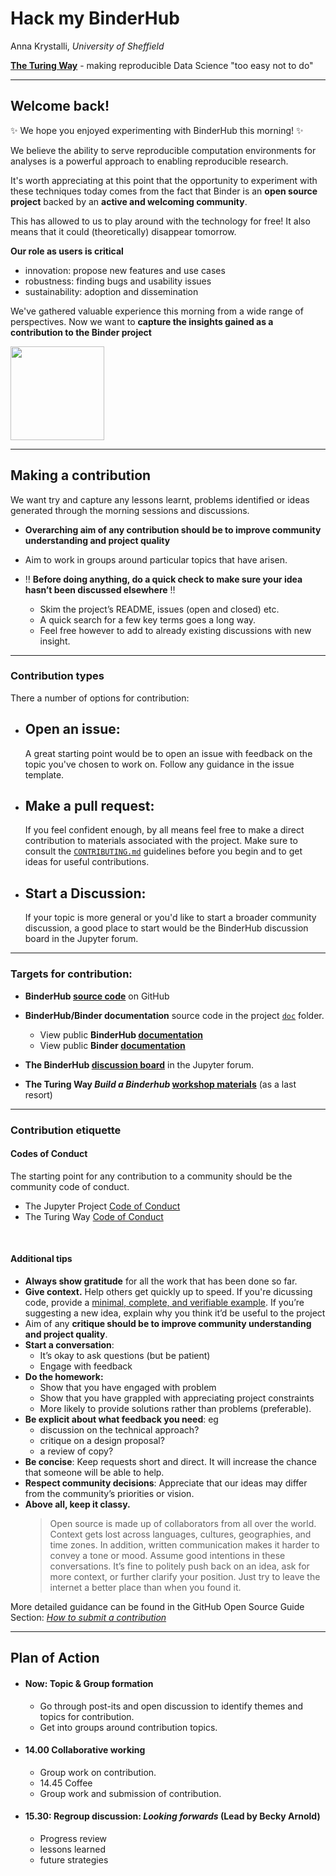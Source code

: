 # Hack my BinderHub

Anna Krystalli, _University of Sheffield_

[**The Turing Way**](https://github.com/alan-turing-institute/the-turing-way) - making reproducible Data Science "too easy not to do"

***

## Welcome back!

✨ We hope you enjoyed experimenting with BinderHub this morning! ✨ 

We believe the ability to serve reproducible computation environments for analyses is a powerful approach to enabling reproducible research.

It's worth appreciating at this point that the opportunity to experiment with these techniques today comes from the fact that Binder is an **open source project** backed by an **active and welcoming community**. 

This has allowed to us to play around with the technology for free! It also means that it could (theoretically) disappear tomorrow.

**Our role as users is critical**

- innovation: propose new features and use cases
- robustness: finding bugs and usability issues
- sustainability: adoption and dissemination

We've gathered valuable experience this morning from a wide range of perspectives. Now we want to **capture the insights gained as a contribution to the Binder project**

<img src="https://binderhub.readthedocs.io/en/latest/_static/logo.png" width=150>

***

## Making a contribution


We want try and capture any lessons learnt, problems identified or ideas generated through the morning sessions and discussions.

- **Overarching aim of any contribution should be to improve community understanding and project quality**
- Aim to work in groups around particular topics that have arisen.

- ‼️ **Before doing anything, do a quick check to make sure your idea hasn’t been discussed elsewhere** ‼️
    - Skim the project’s README, issues (open and closed) etc. 
    - A quick search for a few key terms goes a long way.
    - Feel free however to add to already existing discussions with new insight.


***

### Contribution types

There a number of options for contribution:

- Open an issue: 
    -
    A great starting point would be to open an issue with feedback on the topic you've chosen to work on. Follow any guidance in the issue template. 
    
- Make a pull request:
    - 
    If you feel confident enough, by all means feel free to make a direct contribution to materials associated with the project. Make sure to consult the [`CONTRIBUTING.md`](https://github.com/jupyterhub/binder/blob/master/CONTRIBUTING.rst) guidelines before you begin and to get ideas for useful contributions. 
    
- Start a Discussion:
    - 
    If your topic is more general or you'd like to start a broader community discussion, a good place to start would be the BinderHub discussion board in the Jupyter forum.
  
***

### Targets for contribution:

- **BinderHub [source code](https://github.com/jupyterhub/binderhub)** on GitHub

- **BinderHub/Binder documentation** source code in the project [`doc`](https://github.com/jupyterhub/binderhub/tree/master/doc) folder.
    - View public **BinderHub [documentation](https://binderhub.readthedocs.io/en/latest/)**
    - View public **Binder [documentation](https://mybinder.readthedocs.io/en/latest/)**
- **The BinderHub [discussion board](https://discourse.jupyter.org/c/binder/binderhub)** in the Jupyter forum.

- **The Turing Way *Build a Binderhub* [workshop materials](https://github.com/alan-turing-institute/the-turing-way/tree/master/workshops/build-a-binderhub)** (as a last resort)


***

### Contribution etiquette
#### Codes of Conduct

The starting point for any contribution to a community should be the community code of conduct.

- The Jupyter Project [Code of Conduct](https://github.com/jupyter/governance/blob/master/conduct/code_of_conduct.md)
- The Turing Way [Code of Conduct](https://github.com/alan-turing-institute/the-turing-way/blob/master/CODE_OF_CONDUCT.md)

<br>

#### Additional tips

- **Always show gratitude** for all the work that has been done so far.
- **Give context.** Help others get quickly up to speed. If you're dicussing code, provide a [minimal, complete, and verifiable example](https://stackoverflow.com/help/mcve). If you’re suggesting a new idea, explain why you think it’d be useful to the project 
- Aim of any **critique should be to improve community understanding and project quality**.
- **Start a conversation**:
    - It’s okay to ask questions (but be patient)
    - Engage with feedback
- **Do the homework:**
    - Show that you have engaged with problem
    - Show that you have grappled with appreciating project constraints
    - More likely to provide solutions rather than problems (preferable).
- **Be explicit about what feedback you need**: eg
    -  discussion on the technical approach? 
    -  critique on a design proposal? 
    -  a review of copy?
- **Be concise**: Keep requests short and direct. It will increase the chance that someone will be able to help.
- **Respect community decisions**: Appreciate that our ideas may differ from the community’s priorities or vision. 
- **Above all, keep it classy.**
    >  Open source is made up of collaborators from all over the world. Context gets lost across languages, cultures, geographies, and time zones. In addition, written communication makes it harder to convey a tone or mood. Assume good intentions in these conversations. It’s fine to politely push back on an idea, ask for more context, or further clarify your position. Just try to leave the internet a better place than when you found it.

More detailed guidance can be found in the GitHub Open Source Guide Section: [_How to submit a contribution_](https://opensource.guide/how-to-contribute/#how-to-submit-a-contribution)

***

## Plan of Action

- #### Now: Topic & Group formation
    - Go through post-its and open discussion to identify themes and topics for contribution.
    - Get into groups around contribution topics.

- #### 14.00 Collaborative working
    - Group work on contribution.
    - 14.45 Coffee 
    - Group work and submission of contribution.
- #### 15.30: Regroup discussion: _Looking forwards_ (Lead by Becky Arnold)
    - Progress review
    - lessons learned 
    - future strategies